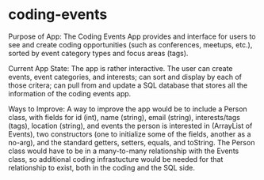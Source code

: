 # coding-events
Purpose of App: The Coding Events App provides and interface for users to see and create coding opportunities (such as conferences, meetups, etc.), sorted by event category types and focus areas (tags).

Current App State: The app is rather interactive. The user can create events, event categories, and interests; can sort and display by each of those critera; can pull from and update a SQL database that stores all the information of the coding events app.

Ways to Improve: A way to improve the app would be to include a Person class, with fields for id (int), name (string), email (string), interests/tags (tags), location (string), and events the person is interested in (ArrayList of Events), two constructors (one to initialize some of the fields, another as a no-arg), and the standard getters, setters, equals, and toString. The Person class would have to be in a many-to-many relationship with the Events class, so additional coding infrastucture would be needed for that relationship to exist, both in the coding and the SQL side.
